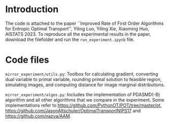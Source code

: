 # Introduction 

The code is attached to the paper ``Improved Rate of First Order Algorithms for Entropic Optimal Transport'', Yiling Luo, Yiling Xie, Xiaoming Huo, AISTATS 2023.
To reproduce all the experimental results in the paper, download the filefolder and run the `run_experiment.ipynb` file. 


# Code files

`mirror_experiment/utils.py`: Toolbox for calculating gradient, converting dual variable to primal variable, rounding primal solution to feasible region, simulating images, and computing distance for image marginal distributions.

`mirror_experiment/algos.py`: Includes the implementation of PDASMD(-B) algorithm and all other algorithms that we compare in the experiment. Some implementations refer to https://github.com/PythonOT/POT/tree/master/ot, https://github.com/JasonAltschuler/OptimalTransportNIPS17 and https://github.com/nazya/AAM. 
